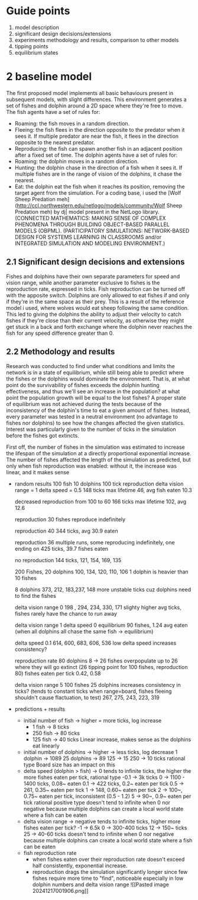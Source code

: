 # Guide points
1. model description
2. significant design decisions/extensions
3. experiments methodology and results, comparison to other models
5. tipping points
6. equilibrium states

# 2 baseline model
The first proposed model implements all basic behaviours present in subsequent models, with slight differences. This environment generates a set of fishes and dolphin around a 2D space where they're free to move.
The fish agents have a set of rules for:
- Roaming: the fish moves in a random direction.
- Fleeing: the fish flees in the direction opposite to the predator when it sees it. If multiple predator are near the fish, it flees in the direction opposite to the nearest predator.
- Reproducing: the fish can spawn another fish in an adjacent position after a fixed set of time.
The dolphin agents have a set of rules for:
- Roaming: the dolphin moves in a random direction.
- Hunting: the dolphin chase in the direction of a fish when it sees it. If multiple fishes are in the range of vision of the dolphins, it chase the nearest.
- Eat: the dolphin eat the fish when it reaches its position, removing the target agent from the simulation.
For a coding base, i used the [Wolf Sheep Predation meh](http://ccl.northwestern.edu/netlogo/models/community/Wolf Sheep Predation meh) by dj| model present in the NetLogo library. (CONNECTED MATHEMATICS: MAKING SENSE OF COMPLEX PHENOMENA THROUGH BUILDING OBJECT-BASED PARALLEL MODELS (OBPML).
(PARTICIPATORY SIMULATIONS: NETWORK-BASED DESIGN FOR SYSTEMS LEARNING IN CLASSROOMS and/or INTEGRATED SIMULATION AND MODELING ENVIRONMENT.)

## 2.1 Significant design decisions and extensions
Fishes and dolphins have their own separate parameters for speed and vision range, while another parameter exclusive to fishes is the reproduction rate, expressed in ticks. Fish reproduction can be turned off with the apposite switch.
Dolphins are only allowed to eat fishes if and only if they're in the same space as their prey. This is a result of the reference model i used, where wolves would eat sheep following the same condition.
This led to giving the dolphins the ability to adjust their velocity to catch fishes if they're close than their current velocity, as otherwise they might get stuck in a back and forth exchange where the dolphin never reaches the fish for any speed difference greater than 0.

## 2.2 Methodology and results
Research was conducted to find under what conditions and limits the network is in a state of equilibrium, while still being able to predict where the fishes or the dolphins would dominate the environment.
That is, at what point do the survivability of fishes exceeds the dolphin hunting effectiveness, and thus we'll see an increase in the population? at what point the population growth will be equal to the lost fishes?
A proper state of equilibrium was not achieved during the tests because of the inconsistency of the dolphin's time to eat a given amount of fishes. Instead, every parameter was tested in a neutral environment (no advantage to fishes nor dolphins) to see how the changes affected the given statistics. Interest was particularly given to the number of ticks in the simulation before the fishes got extincts.

First off, the number of fishes in the simulation was estimated to increase the lifespan of the simulation at a directly proportional exponential increase.
The number of fishes affected the length of the simulation as predicted, but only when fish reproduction was enabled: without it, the increase was linear, and it makes sense



- random results
	100 fish
	10 dolphins
	100 tick reproduction
	delta vision range = 1
	delta speed = 0.5
	148 ticks
	max lifetime 46, avg fish eaten 10.3
	
	decreased reproduction from 100 to 60
	166 ticks
	max lifetime 102, avg 12.6
	
	reproduction 30
	fishes reproduce indefinitely
	
	reproduction 40
	344 ticks, avg 30.9 eaten
	
	reproduction 36
	multiple runs, some reproducing indefinitely, one ending on 425 ticks, 39.7 fishes eaten
	
	no reproduction
	144 ticks, 121, 154, 169, 135
	
	200 Fishes, 20 dolphins
	100, 134, 120, 110, 106
	1 dolphin is heavier than 10 fishes
	
	8 dolphins
	373, 212, 183,237,  148
	more unstable ticks cuz dolphins need to find the fishes
	
	delta vision range 0
	198 , 294, 234, 330, 171
	slighty higher avg ticks, fishes rarely have the chance to run away
	
	delta vision range 1
	delta speed 0
	equilibrium 90 fishes, 1.24 avg eaten (when all dolphins all chase the same fish -> equilibrium)
	
	delta speed 0.1
	614, 600, 683, 606, 536
	low delta speed increases consistency? 

	reproduction rate 80
	dolphins 8 -> 26
	fishes overpopulate up to 26 where they will go extinct (26 tipping point for 100 fishes, reproduction 80)
	fishes eaten per tick 0.42, 0.58
	
	delta vision range 5
	100 fishes
	25 dolphins
	increases consistency in ticks? (tends to constant ticks when range=board, fishes fleeing shouldn't cause flactuation, to test)
	267, 275, 243, 223, 319

- predictions + results
	- initial number of fish -> higher = more ticks, log increase
		- 1 fish -> 8 ticks
		- 250 fish -> 80 ticks
		- 125 fish -> 40 ticks
		Linear increase, makes sense as the dolphins eat linearly
	- initial number of dolphins -> higher -> less ticks, log decrease
		1 dolphin -> 1089
		25 dolphins -> 89
		125 -> 15
		250 -> 10 ticks
		rational type
		Board size has an impact on this
	- delta speed (dolphin > fish) -> 0 tends to infinite ticks, the higher the more fishes eaten per tick, rational type
		-0.1 -> 3k ticks
		0 -> 1100 - 1400 ticks, 0.08~ eaten
		0.1 -> 422 ticks, 0.2~ eaten per tick
		0.5 -> 261, 0.35~ eaten per tick
		1 -> 148, 0.60~ eaten per tick
		2 -> 100~, 0.75~ eaten per tick, inconsistent (0.5 - 1.2)
		5 -> 90~, 0.9~ eaten per tick
		rational positive type
		doesn't tend to infinite when 0 nor negative because multiple dolphins can create a local world state where a fish can be eaten
	- delta vision range -> negative tends to infinite ticks, higher more fishes eaten per tick?
		-1 -> 6.5k
		0 -> 300-400 ticks
		12 -> 150~ ticks
		25 -> 40-60 ticks
		doesn't tend to infinite when 0 nor negative because multiple dolphins can create a local world state where a fish can be eaten
	- fish reproduction rate
		- when fishes eaten over their reproduction rate doesn't exceed half consistently, exponential increase.
		- reproduction drags the simulation significantly longer since few fishes require more time to "find", noticeable especially in low dolphin numbers and delta vision range
		![[Pasted image 20241217001906.png]]